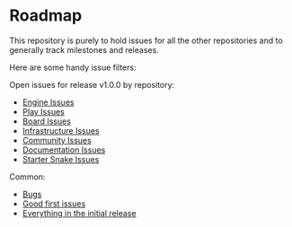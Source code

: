 # Roadmap

This repository is purely to hold issues for all the other repositories and to generally track milestones and releases.

Here are some handy issue filters:

Open issues for release v1.0.0 by repository: 
- [Engine Issues](https://github.com/battlesnakeio/roadmap/issues?utf8=%E2%9C%93&q=is%3Aissue+is%3Aopen+label%3Arepo%3Aengine+milestone%3Av1.0.0)
- [Play Issues](https://github.com/battlesnakeio/roadmap/issues?utf8=%E2%9C%93&q=is%3Aissue+is%3Aopen+label%3Arepo%3Aplay+milestone%3Av1.0.0)
- [Board Issues](https://github.com/battlesnakeio/roadmap/issues?utf8=%E2%9C%93&q=is%3Aissue+is%3Aopen+label%3Arepo%3Aboard+milestone%3Av1.0.0)
- [Infrastructure Issues](https://github.com/battlesnakeio/roadmap/issues?utf8=%E2%9C%93&q=is%3Aissue+is%3Aopen+label%3Arepo%3Ainfrastructure+milestone%3Av1.0.0)
- [Community Issues](https://github.com/battlesnakeio/roadmap/issues?utf8=%E2%9C%93&q=is%3Aissue+is%3Aopen+label%3Arepo%3A+milestone%3Av1.0.0)
- [Documentation Issues](https://github.com/battlesnakeio/roadmap/issues?utf8=%E2%9C%93&q=is%3Aissue+is%3Aopen+label%3Arepo%3Adocs+milestone%3Av1.0.0)
- [Starter Snake Issues](https://github.com/battlesnakeio/roadmap/issues?utf8=%E2%9C%93&q=is%3Aissue+is%3Aopen+label%3Arepo%3Astarter-snake+milestone%3Av1.0.0)

Common:
- [Bugs](https://github.com/battlesnakeio/roadmap/issues?utf8=%E2%9C%93&q=is%3Aissue+is%3Aopen+label%3Abug)
- [Good first issues](https://github.com/battlesnakeio/roadmap/issues?utf8=%E2%9C%93&q=is%3Aissue+is%3Aopen+label%3A%22good+first+issue%22+)
- [Everything in the initial release](https://github.com/battlesnakeio/roadmap/issues?utf8=%E2%9C%93&q=is%3Aissue+is%3Aopen+milestone%3Av1.0.0)
